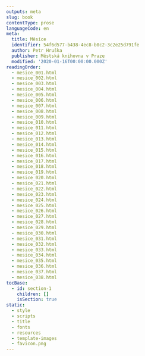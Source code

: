 ```yaml
---
outputs: meta
slug: book
contentType: prose
languageCode: en
meta:
  title: Měsíce
  identifier: 54f6d577-b438-4ec8-b0c2-3c2e25d791fe
  author: Petr Hruška
  publisher: Městská knihovna v Praze
  modified: '2020-01-16T00:00:00.000Z'
readingOrder:
  - mesice_001.html
  - mesice_002.html
  - mesice_003.html
  - mesice_004.html
  - mesice_005.html
  - mesice_006.html
  - mesice_007.html
  - mesice_008.html
  - mesice_009.html
  - mesice_010.html
  - mesice_011.html
  - mesice_012.html
  - mesice_013.html
  - mesice_014.html
  - mesice_015.html
  - mesice_016.html
  - mesice_017.html
  - mesice_018.html
  - mesice_019.html
  - mesice_020.html
  - mesice_021.html
  - mesice_022.html
  - mesice_023.html
  - mesice_024.html
  - mesice_025.html
  - mesice_026.html
  - mesice_027.html
  - mesice_028.html
  - mesice_029.html
  - mesice_030.html
  - mesice_031.html
  - mesice_032.html
  - mesice_033.html
  - mesice_034.html
  - mesice_035.html
  - mesice_036.html
  - mesice_037.html
  - mesice_038.html
tocBase:
  - id: section-1
    children: []
    isSection: true
static:
  - style
  - scripts
  - title
  - fonts
  - resources
  - template-images
  - favicon.png
---
```

